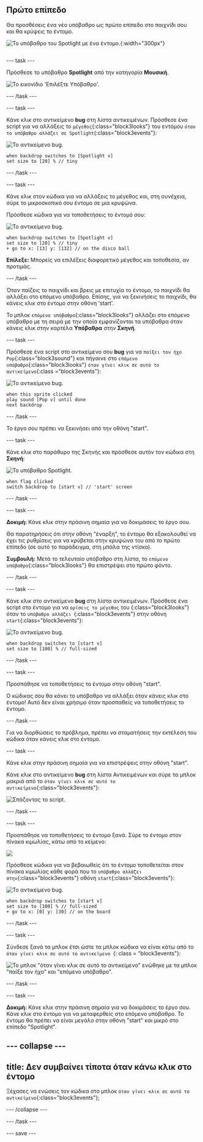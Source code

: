 ## Πρώτο επίπεδο

<div style="display: flex; flex-wrap: wrap">
<div style="flex-basis: 200px; flex-grow: 1; margin-right: 15px;">
Θα προσθέσεις ένα νέο υπόβαθρο ως πρώτο επίπεδο στο παιχνίδι σου και θα κρύψεις το έντομο.
</div>
<div>

![Το υπόβαθρο του Spotlight με ένα έντομο.](images/first-level.png){:width="300px"}

</div>
</div>

--- task ---

Πρόσθεσε το υπόβαθρο **Spotlight** από την κατηγορία **Μουσική**.

![Το εικονίδιο 'Επιλέξτε Υπόβαθρο'.](images/backdrop-button.png)

--- /task ---

--- task ---

Κάνε κλικ στο αντικείμενο **bug** στη λίστα αντικειμένων. Πρόσθεσε ένα script για να αλλάξεις το `μέγεθος`{:class="block3looks"} του εντόμου `όταν το υπόβαθρο αλλάζει σε Spotlight`{:class="block3events"}:

![Το αντικείμενο bug.](images/bug-sprite.png)

```blocks3
when backdrop switches to [Spotlight v]
set size to [20] % // tiny
```

--- /task ---

--- task ---

Κάνε κλικ στον κώδικα για να αλλάξεις το μέγεθος και, στη συνέχεια, σύρε το μικροσκοπικό σου έντομο σε μια κρυψώνα.

Πρόσθεσε κώδικα για να τοποθετήσεις το έντομό σου:

![Το αντικείμενο bug.](images/bug-sprite.png)

```blocks3
when backdrop switches to [Spotlight v]
set size to [20] % // tiny
+ go to x: [13] y: [132] // on the disco ball
```

**Επίλεξε:** Μπορείς να επιλέξεις διαφορετικό μέγεθος και τοποθεσία, αν προτιμάς.

--- /task ---

Όταν παίζεις το παιχνίδι και βρεις με επιτυχία το έντομο, το παιχνίδι θα αλλάξει στο επόμενο υπόβαθρο. Επίσης, για να ξεκινήσεις το παιχνίδι, θα κάνεις κλικ στο έντομο στην οθόνη 'start'.

Το μπλοκ `επόμενο υπόβαθρο`{:class="block3looks"} αλλάζει στο επόμενο υπόβαθρο με τη σειρά με την οποία εμφανίζονται τα υπόβαθρα όταν κάνεις κλικ στην καρτέλα **Υπόβαθρα** στην **Σκηνή**.

--- task ---

Πρόσθεσε ένα script στο αντικείμενο σου **bug** για να `παίξει τον ήχο Pop`{:class="block3sound"} και πήγαινε στο `επόμενο υπόβαθρο`{:class="block3looks"} `όταν γίνει κλικ σε αυτό το αντικείμενο`{:class ="block3events"}:

![Το αντικείμενο bug.](images/bug-sprite.png)

```blocks3
when this sprite clicked
play sound [Pop v] until done
next backdrop
```

--- /task ---

Το έργο σου πρέπει να ξεκινήσει από την οθόνη "start".

--- task ---

Κάνε κλικ στο παράθυρο της Σκηνής και πρόσθεσε αυτόν τον κώδικα στη **Σκηνή**:

![Το υπόβαθρο Spotlight.](images/stage-image.png)

```blocks3
when flag clicked
switch backdrop to [start v] // 'start' screen
```

--- /task ---

--- task ---

**Δοκιμή:** Κάνε κλικ στην πράσινη σημαία για να δοκιμάσεις το έργο σου.

Θα παρατηρήσεις ότι στην οθόνη "έναρξη", το έντομο θα εξακολουθεί να έχει τις ρυθμίσεις για να κρύβεται στην κρυψώνα του από το πρώτο επίπεδο (σε αυτό το παράδειγμα, στη μπάλα της ντίσκο).

**Συμβουλή:** Μετά το τελευταίο υπόβαθρο στη λίστα, το `επόμενο υπόβαθρο`{:class="block3looks"} θα επιστρέψει στο πρώτο φόντο.

--- /task ---

--- task ---

Κάνε κλικ στο αντικείμενο **bug** στη λίστα αντικειμένων. Πρόσθεσε ένα script στο έντομο για να `ορίσεις το μέγεθος` του {:class="block3looks"} όταν το `υπόβαθρο αλλάζει `{:class="block3events"} στην οθόνη `start`{:class="block3events"}:

![Το αντικείμενο bug.](images/bug-sprite.png)

```blocks3
when backdrop switches to [start v]
set size to [100] % // full-sized
```

--- /task ---

--- task ---

Προσπάθησε να τοποθετήσεις το έντομο στην οθόνη "start".

Ο κώδικας σου θα κάνει το υπόβαθρο να αλλάξει όταν κάνεις κλικ στο έντομο! Αυτό δεν είναι χρήσιμο όταν προσπαθείς να τοποθετήσεις το έντομο.

--- /task ---

Για να διορθώσεις το πρόβλημα, πρέπει να σταματήσεις την εκτέλεση του κώδικα όταν κάνεις κλικ στο έντομο.

--- task ---

Κάνε κλικ στην πράσινη σημαία για να επιστρέψεις στην οθόνη "start".

Κάνε κλικ στο αντικείμενο **bug** στη λίστα Αντικειμένων και σύρε τα μπλοκ μακριά από το `όταν γίνει κλικ σε αυτό το αντικείμενο`{:class="block3events"}:

![Σπάζοντας το script.](images/breaking-script.png)

--- /task ---

--- task ---

Προσπάθησε να τοποθετήσεις το έντομο ξανά. Σύρε το έντομο στον πίνακα κιμωλίας, κάτω από το κείμενο:

![](images/bug-chalkboard.png)

Πρόσθεσε κώδικα για να βεβαιωθείς ότι το έντομο τοποθετείται στον πίνακα κιμωλίας κάθε φορά που το `υπόβαθρο αλλάζει στην`{:class="block3events"} οθόνη `start`{:class="block3events"}:

![Το αντικείμενο bug.](images/bug-sprite.png)

```blocks3
when backdrop switches to [start v]
set size to [100] % // full-sized
+ go to x: [0] y: [30] // on the board
```

--- /task ---

--- task ---

Σύνδεσε ξανά τα μπλοκ έτσι ώστε τα μπλοκ κώδικα να είναι κάτω από το `όταν γίνει κλικ σε αυτό το αντικείμενο `{: class = "block3events"}:

![Το μπλοκ "όταν γίνει κλικ σε αυτό το αντικείμενο" ενώθηκε με τα μπλοκ "παίξε τον ήχο" και "επόμενο υπόβαθρο".](images/fixed-script.png)

--- /task ---

--- task ---

**Δοκιμή:** Κάνε κλικ στην πράσινη σημαία για να δοκιμάσεις το έργο σου. Κάνε κλικ στο έντομο για να μεταφερθείς στο επόμενο υπόβαθρο. Το έντομο θα πρέπει να είναι μεγάλο στην οθόνη "start" και μικρό στο επίπεδο "Spotlight".

--- collapse ---
---
title: Δεν συμβαίνει τίποτα όταν κάνω κλικ στο έντομο
---

Ξέχασες να ενώσεις τον κώδικα στο μπλοκ `όταν γίνει κλικ σε αυτό το αντικείμενο`{:class="block3events"};

--- /collapse ---

--- /task ---

--- save ---
